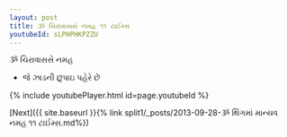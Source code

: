 ```yaml
---
layout: post
title: ૐ ચિરાવાસસે નમહ ૧૧ ટાઈમ્સ
youtubeId: sLPHPHKPZZU
---
```

 
 
 ૐ ચિરાવાસસે નમહ  
 
 -  જે ઝાડની છુપાઇ પહેરે છે 
 
  
 
  
 
 
 
 
 
 


{% include youtubePlayer.html id=page.youtubeId %}
 
[Next]({{ site.baseurl }}{% link  split1/_posts/2013-09-28-ૐ થિંગમાં માન્યવ નમહ ૧૧ ટાઈમ્સ.md%})
 
